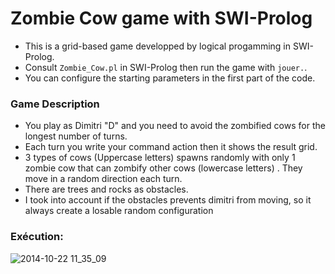# Zombie Cow game with SWI-Prolog

- This is a grid-based game developped by logical progamming in SWI-Prolog.
- Consult `Zombie_Cow.pl` in SWI-Prolog then run the game with `jouer.`.
- You can configure the starting parameters in the first part of the code.

### Game Description

- You play as Dimitri "D" and you need to avoid the zombified cows for the longest number of turns.
- Each turn you write your command action then it shows the result grid.
- 3 types of cows (Uppercase letters) spawns randomly with only 1 zombie cow that can zombify other cows (lowercase letters) . They move in a random direction each turn.
- There are trees and rocks as obstacles.
- I took into account if the obstacles prevents dimitri from moving, so it always create a losable random configuration

### Exécution:

![2014-10-22 11_35_09](https://media4.giphy.com/media/Qq8AvGVuD4dEdg2ZLk/giphy.gif?cid=790b7611b32ba493856fe31097bebec9660daaa925f72682&rid=giphy.gif&ct=g)
